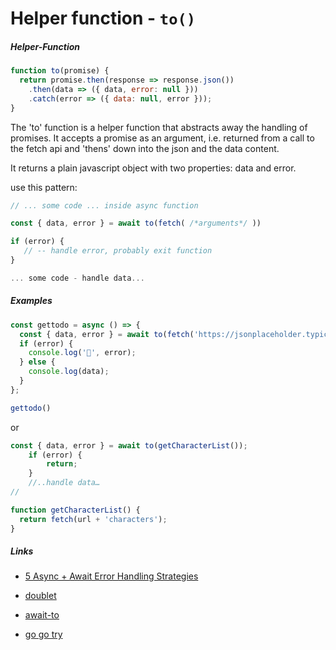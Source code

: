 # Helper function - `to()`

##### Helper-Function

```js
function to(promise) {
  return promise.then(response => response.json())
    .then(data => ({ data, error: null }))
    .catch(error => ({ data: null, error }));
}
```

The 'to' function is a helper function that abstracts away the handling of promises. 
It accepts a promise as an argument, i.e. returned from a call to the fetch api 
and 'thens' down into the json and the data content.

It returns a plain javascript object with two properties: data and error.

use this pattern:

```js
// ... some code ... inside async function

const { data, error } = await to(fetch( /*arguments*/ ))

if (error) {
   // -- handle error, probably exit function
}

... some code - handle data...
```

##### Examples

```js
const gettodo = async () => {
  const { data, error } = await to(fetch('https://jsonplaceholder.typicode.com/todos/3'));
  if (error) {
    console.log('🤯', error);
  } else {
    console.log(data);
  }
};

gettodo()
```

or

```js
const { data, error } = await to(getCharacterList());
	if (error) {
		return;
	}
	//..handle data…
//

function getCharacterList() {
  return fetch(url + 'characters');
}
```

##### Links

- [5 Async + Await Error Handling Strategies](https://www.youtube.com/watch?v=wsoQ-fgaoyQ)

- [doublet](https://github.com/mats852/doublet)
- [await-to](https://www.npmjs.com/package/await-to-js)
- [go go try](https://github.com/thelinuxlich/go-go-try)
